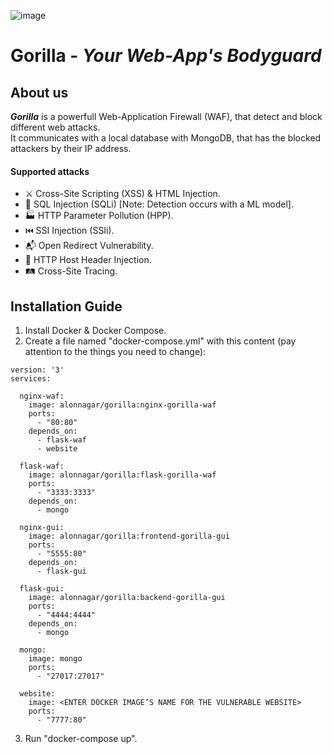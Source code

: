 ![image](https://user-images.githubusercontent.com/74711093/219436570-8c0c7a2d-805e-418a-918e-7a3b9e8e6bd8.png)
# Gorilla - _Your Web-App's Bodyguard_
## About us
**_Gorilla_** is a powerfull Web-Application Firewall (WAF), that detect and block different web attacks. <br>
It communicates with a local database with MongoDB, that has the blocked attackers by their IP address. 
#### Supported attacks
- ⚔️ Cross-Site Scripting (XSS) & HTML Injection.
- 📑 SQL Injection (SQLi) [Note: Detection occurs with a ML model].
- 🏭 HTTP Parameter Pollution (HPP).
- ⏮️ SSI Injection (SSIi).
- 📬 Open Redirect Vulnerability.
- 🤕 HTTP Host Header Injection.
- 🛤️ Cross-Site Tracing.
## Installation Guide
1. Install Docker & Docker Compose.
2. Create a file named "docker-compose.yml" with this content (pay attention to the things you need to change):

```
version: '3'
services:

  nginx-waf:
    image: alonnagar/gorilla:nginx-gorilla-waf
    ports:
      - "80:80"
    depends_on:
      - flask-waf
      - website

  flask-waf:
    image: alonnagar/gorilla:flask-gorilla-waf
    ports:
      - "3333:3333"
    depends_on:
      - mongo

  nginx-gui:
    image: alonnagar/gorilla:frontend-gorilla-gui
    ports:
      - "5555:80"
    depends_on:
      - flask-gui

  flask-gui:
    image: alonnagar/gorilla:backend-gorilla-gui
    ports:
      - "4444:4444"
    depends_on:
      - mongo

  mongo:
    image: mongo
    ports:
      - "27017:27017"

  website:
    image: <ENTER DOCKER IMAGE’S NAME FOR THE VULNERABLE WEBSITE>
    ports:
      - "7777:80"
```      
      
 3. Run "docker-compose up".
